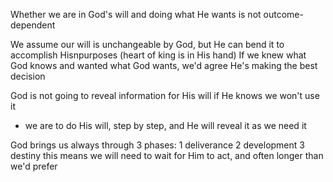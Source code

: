 
Whether we are in God's will and doing what He wants is not outcome-dependent

We assume our will is unchangeable by God, but He can bend it to accomplish Hisnpurposes (heart of king is in His hand)
If we knew what God knows and wanted what God wants, we'd agree He's making the best decision

God is not going to reveal information for His will if He knows we won't use it
- we are to do His will, step by step, and He will reveal it as we need it

God brings us always through 3 phases:
1 deliverance
2 development
3 destiny
this means we will need to wait for Him to act, and often longer than we'd prefer